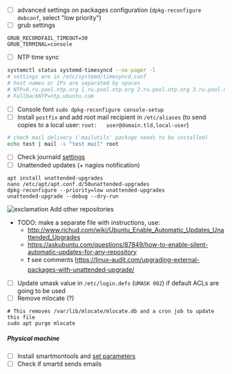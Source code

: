 - [ ] advanced settings on packages configuration (`dpkg-reconfigure debconf`, select "low priority") 
- [ ] grub settings
```
GRUB_RECORDFAIL_TIMEOUT=30
GRUB_TERMINAL=console
```
- [ ] NTP time sync
```bash
systemctl status systemd-timesyncd --no-pager -l
# settings are in /etc/systemd/timesyncd.conf
# host names or IPs are separated by spaces
# NTP=0.ru.pool.ntp.org 1.ru.pool.ntp.org 2.ru.pool.ntp.org 3.ru.pool.ntp.org
# FallbackNTP=ntp.ubuntu.com
```
- [ ] Console font `sudo dpkg-reconfigure console-setup`
- [ ] Install `postfix` and add root mail recipient in `/etc/aliases` (to send copies to a local user: `root:	user@domain.tld,local-user`)
```bash
# check mail delivery ('mailutils' package needs to be installed)
echo test | mail -s "test mail" root
```
- [ ] Check journald [settings](./journalctl.md)
- [ ] Unattended updates (+ nagios notification)
```shell
apt install unattended-upgrades
nano /etc/apt/apt.conf.d/50unattended-upgrades
dpkg-reconfigure --priority=low unattended-upgrades
unattended-upgrade --debug --dry-run
```
![exclamation](https://github.com/cheretbe/notes/blob/master/images/warning_16.png) Add other repositories
* TODO: make a separate file with instructions, use:
     * http://www.richud.com/wiki/Ubuntu_Enable_Automatic_Updates_Unattended_Upgrades
     * https://askubuntu.com/questions/87849/how-to-enable-silent-automatic-updates-for-any-repository
     * :exclamation: see comments https://linux-audit.com/upgrading-external-packages-with-unattended-upgrade/
- [ ] Update umask value in `/etc/login.defs` (`UMASK 002`) if default ACLs are going to be used
- [ ] Remove mlocate (?)
```shell
# This removes /var/lib/mlocate/mlocate.db and a cron job to update this file
sudo apt purge mlocate
```

##### Physical machine
- [ ] Install smartmontools and [set parameters](https://github.com/cheretbe/notes/blob/master/linux/smart.md#smartd-settings)
- [ ] Check if smartd sends emails
